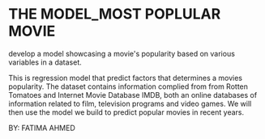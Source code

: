 # THE MODEL_MOST POPLULAR MOVIE

develop a model showcasing a movie's popularity based on various variables in a dataset.


This is regression model that predict factors that determines a movies popularity. The dataset contains information complied from  from Rotten Tomatoes and Internet Movie Database IMDB, both an online databases of information related to film, television programs and video games. We will then use the model we build to predict popular movies in recent years.

BY: FATIMA AHMED
